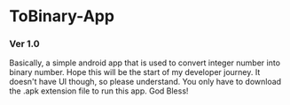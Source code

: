 # ToBinary-App
### Ver 1.0
Basically, a simple android app that is used to convert integer number into binary number. Hope this will be the start of my developer journey. It doesn't have UI though, so please understand. You only have to download the .apk extension file to run this app.
God Bless!
